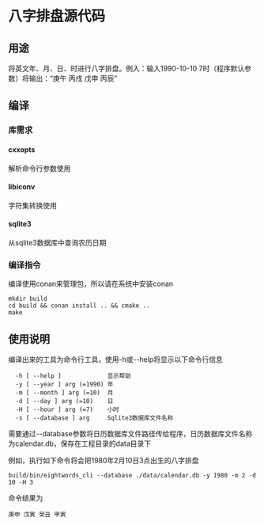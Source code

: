 # 八字排盘源代码

## 用途
将英文年、月、日、时进行八字排盘。例入：输入1990-10-10 7时（程序默认参数）将输出：“庚午 丙戌 戊申 丙辰”

## 编译

### 库需求

#### cxxopts
解析命令行参数使用

#### libiconv
字符集转换使用

#### sqlite3
从sqlite3数据库中查询农历日期

### 编译指令

编译使用conan来管理包，所以请在系统中安装conan

```
mkdir build
cd build && conan install .. && cmake ..
make
```

## 使用说明
编译出来的工具为命令行工具，使用-h或--help将显示以下命令行信息
```
  -h [ --help ]             显示帮助
  -y [ --year ] arg (=1990) 年
  -m [ --month ] arg (=10)  月
  -d [ --day ] arg (=10)    日
  -H [ --hour ] arg (=7)    小时
  -s [ --database ] arg     Sqlite3数据库文件名称
```
需要通过--database参数将日历数据库文件路径传给程序，日历数据库文件名称为calendar.db，保存在工程目录的data目录下

例如，执行如下命令将会把1980年2月10日3点出生的八字排盘
```
build/bin/eightwords_cli --database ./data/calendar.db -y 1980 -m 2 -d 10 -H 3
```

命令结果为
```
庚申 戊寅 癸丑 甲寅
```
